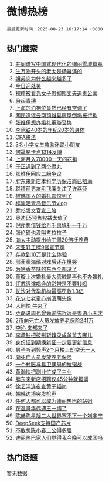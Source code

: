 # 微博热榜

`最后更新时间：2025-08-23 16:17:14 +0800`

## 热门搜索

1. [共同谱写中国式现代化的绚丽雪域篇章](https://m.weibo.cn/search?containerid=100103type%3D1%26t%3D10%26q%3D%23%E5%85%B1%E5%90%8C%E8%B0%B1%E5%86%99%E4%B8%AD%E5%9B%BD%E5%BC%8F%E7%8E%B0%E4%BB%A3%E5%8C%96%E7%9A%84%E7%BB%9A%E4%B8%BD%E9%9B%AA%E5%9F%9F%E7%AF%87%E7%AB%A0%23&stream_entry_id=51&isnewpage=1&extparam=seat%3D1%26cate%3D10103%26c_type%3D51%26filter_type%3Drealtimehot%26stream_entry_id%3D51%26q%3D%2523%25E5%2585%25B1%25E5%2590%258C%25E8%25B0%25B1%25E5%2586%2599%25E4%25B8%25AD%25E5%259B%25BD%25E5%25BC%258F%25E7%258E%25B0%25E4%25BB%25A3%25E5%258C%2596%25E7%259A%2584%25E7%25BB%259A%25E4%25B8%25BD%25E9%259B%25AA%25E5%259F%259F%25E7%25AF%2587%25E7%25AB%25A0%2523%26dgr%3D0%26pos%3D0%26display_time%3D1755937033%26pre_seqid%3D17559370334500569126102)
1. [生万物开头的老太是杨幂演的](https://m.weibo.cn/search?containerid=100103type%3D1%26t%3D10%26q%3D%E7%94%9F%E4%B8%87%E7%89%A9%E5%BC%80%E5%A4%B4%E7%9A%84%E8%80%81%E5%A4%AA%E6%98%AF%E6%9D%A8%E5%B9%82%E6%BC%94%E7%9A%84&stream_entry_id=31&isnewpage=1&extparam=seat%3D1%26cate%3D5001%26band_rank%3D1%26stream_entry_id%3D31%26realpos%3D1%26flag%3D1%26pos%3D0%26lcate%3D5001%26filter_type%3Drealtimehot%26q%3D%25E7%2594%259F%25E4%25B8%2587%25E7%2589%25A9%25E5%25BC%2580%25E5%25A4%25B4%25E7%259A%2584%25E8%2580%2581%25E5%25A4%25AA%25E6%2598%25AF%25E6%259D%25A8%25E5%25B9%2582%25E6%25BC%2594%25E7%259A%2584%26dgr%3D0%26c_type%3D31%26display_time%3D1755937033%26pre_seqid%3D17559370334500569126102)
1. [姐弟恋为什么越来越多了](https://m.weibo.cn/search?containerid=100103type%3D1%26t%3D10%26q%3D%23%E5%A7%90%E5%BC%9F%E6%81%8B%E4%B8%BA%E4%BB%80%E4%B9%88%E8%B6%8A%E6%9D%A5%E8%B6%8A%E5%A4%9A%E4%BA%86%23&stream_entry_id=31&isnewpage=1&extparam=seat%3D1%26cate%3D5001%26band_rank%3D2%26stream_entry_id%3D31%26realpos%3D2%26flag%3D0%26pos%3D1%26lcate%3D5001%26filter_type%3Drealtimehot%26q%3D%2523%25E5%25A7%2590%25E5%25BC%259F%25E6%2581%258B%25E4%25B8%25BA%25E4%25BB%2580%25E4%25B9%2588%25E8%25B6%258A%25E6%259D%25A5%25E8%25B6%258A%25E5%25A4%259A%25E4%25BA%2586%2523%26dgr%3D0%26c_type%3D31%26display_time%3D1755937033%26pre_seqid%3D17559370334500569126102)
1. [今日迎处暑](https://m.weibo.cn/search?containerid=100103type%3D1%26t%3D10%26q%3D%23%E4%BB%8A%E6%97%A5%E8%BF%8E%E5%A4%84%E6%9A%91%23&stream_entry_id=31&isnewpage=1&extparam=seat%3D1%26cate%3D5001%26band_rank%3D3%26stream_entry_id%3D31%26realpos%3D3%26flag%3D0%26pos%3D2%26lcate%3D5001%26filter_type%3Drealtimehot%26q%3D%2523%25E4%25BB%258A%25E6%2597%25A5%25E8%25BF%258E%25E5%25A4%2584%25E6%259A%2591%2523%26dgr%3D0%26c_type%3D31%26display_time%3D1755937033%26pre_seqid%3D17559370334500569126102)
1. [裸睡被看光女子患抑郁丈夫追责公寓](https://m.weibo.cn/search?containerid=100103type%3D1%26t%3D10%26q%3D%23%E8%A3%B8%E7%9D%A1%E8%A2%AB%E7%9C%8B%E5%85%89%E5%A5%B3%E5%AD%90%E6%82%A3%E6%8A%91%E9%83%81%E4%B8%88%E5%A4%AB%E8%BF%BD%E8%B4%A3%E5%85%AC%E5%AF%93%23&stream_entry_id=31&isnewpage=1&extparam=seat%3D1%26cate%3D5001%26band_rank%3D4%26stream_entry_id%3D31%26realpos%3D4%26flag%3D2%26pos%3D3%26lcate%3D5001%26filter_type%3Drealtimehot%26q%3D%2523%25E8%25A3%25B8%25E7%259D%25A1%25E8%25A2%25AB%25E7%259C%258B%25E5%2585%2589%25E5%25A5%25B3%25E5%25AD%2590%25E6%2582%25A3%25E6%258A%2591%25E9%2583%2581%25E4%25B8%2588%25E5%25A4%25AB%25E8%25BF%25BD%25E8%25B4%25A3%25E5%2585%25AC%25E5%25AF%2593%2523%26dgr%3D0%26c_type%3D31%26display_time%3D1755937033%26pre_seqid%3D17559370334500569126102)
1. [枭起青壤](https://m.weibo.cn/search?containerid=100103type%3D1%26t%3D10%26q%3D%E6%9E%AD%E8%B5%B7%E9%9D%92%E5%A3%A4&stream_entry_id=31&isnewpage=1&extparam=seat%3D1%26cate%3D5001%26band_rank%3D5%26stream_entry_id%3D31%26realpos%3D5%26flag%3D1%26pos%3D4%26lcate%3D5001%26filter_type%3Drealtimehot%26q%3D%25E6%259E%25AD%25E8%25B5%25B7%25E9%259D%2592%25E5%25A3%25A4%26dgr%3D0%26c_type%3D31%26display_time%3D1755937033%26pre_seqid%3D17559370334500569126102)
1. [上海的泊狗位竟然已经有空调了](https://m.weibo.cn/search?containerid=100103type%3D1%26t%3D10%26q%3D%E4%B8%8A%E6%B5%B7%E7%9A%84%E6%B3%8A%E7%8B%97%E4%BD%8D%E7%AB%9F%E7%84%B6%E5%B7%B2%E7%BB%8F%E6%9C%89%E7%A9%BA%E8%B0%83%E4%BA%86&stream_entry_id=31&isnewpage=1&extparam=seat%3D1%26cate%3D5001%26band_rank%3D6%26stream_entry_id%3D31%26realpos%3D6%26flag%3D0%26pos%3D5%26lcate%3D5001%26filter_type%3Drealtimehot%26q%3D%25E4%25B8%258A%25E6%25B5%25B7%25E7%259A%2584%25E6%25B3%258A%25E7%258B%2597%25E4%25BD%258D%25E7%25AB%259F%25E7%2584%25B6%25E5%25B7%25B2%25E7%25BB%258F%25E6%259C%2589%25E7%25A9%25BA%25E8%25B0%2583%25E4%25BA%2586%26dgr%3D0%26c_type%3D31%26display_time%3D1755937033%26pre_seqid%3D17559370334500569126102)
1. [网民造谣云南镇雄县房屋倒塌被行拘](https://m.weibo.cn/search?containerid=100103type%3D1%26t%3D10%26q%3D%23%E7%BD%91%E6%B0%91%E9%80%A0%E8%B0%A3%E4%BA%91%E5%8D%97%E9%95%87%E9%9B%84%E5%8E%BF%E6%88%BF%E5%B1%8B%E5%80%92%E5%A1%8C%E8%A2%AB%E8%A1%8C%E6%8B%98%23&stream_entry_id=31&isnewpage=1&extparam=seat%3D1%26adid%3D298373%26band_rank%3D7%26stream_entry_id%3D31%26pos%3D6%26lcate%3D5001%26is_ad_pos%3D1%26filter_type%3Drealtimehot%26cate%3D5001%26q%3D%2523%25E7%25BD%2591%25E6%25B0%2591%25E9%2580%25A0%25E8%25B0%25A3%25E4%25BA%2591%25E5%258D%2597%25E9%2595%2587%25E9%259B%2584%25E5%258E%25BF%25E6%2588%25BF%25E5%25B1%258B%25E5%2580%2592%25E5%25A1%258C%25E8%25A2%25AB%25E8%25A1%258C%25E6%258B%2598%2523%26dgr%3D0%26c_type%3D31%26display_time%3D1755937033%26pre_seqid%3D17559370334500569126102)
1. [张维伊想办婚礼董璇妥协](https://m.weibo.cn/search?containerid=100103type%3D1%26t%3D10%26q%3D%23%E5%BC%A0%E7%BB%B4%E4%BC%8A%E6%83%B3%E5%8A%9E%E5%A9%9A%E7%A4%BC%E8%91%A3%E7%92%87%E5%A6%A5%E5%8D%8F%23&stream_entry_id=31&isnewpage=1&extparam=seat%3D1%26cate%3D5001%26band_rank%3D7%26stream_entry_id%3D31%26realpos%3D7%26flag%3D1%26pos%3D7%26lcate%3D5001%26filter_type%3Drealtimehot%26q%3D%2523%25E5%25BC%25A0%25E7%25BB%25B4%25E4%25BC%258A%25E6%2583%25B3%25E5%258A%259E%25E5%25A9%259A%25E7%25A4%25BC%25E8%2591%25A3%25E7%2592%2587%25E5%25A6%25A5%25E5%258D%258F%2523%26dgr%3D0%26c_type%3D31%26display_time%3D1755937033%26pre_seqid%3D17559370334500569126102)
1. [李承铉40岁的年纪20岁的身体](https://m.weibo.cn/search?containerid=100103type%3D1%26t%3D10%26q%3D%E6%9D%8E%E6%89%BF%E9%93%8940%E5%B2%81%E7%9A%84%E5%B9%B4%E7%BA%AA20%E5%B2%81%E7%9A%84%E8%BA%AB%E4%BD%93&stream_entry_id=31&isnewpage=1&extparam=seat%3D1%26cate%3D5001%26band_rank%3D8%26stream_entry_id%3D31%26realpos%3D8%26flag%3D1%26pos%3D8%26lcate%3D5001%26filter_type%3Drealtimehot%26q%3D%25E6%259D%258E%25E6%2589%25BF%25E9%2593%258940%25E5%25B2%2581%25E7%259A%2584%25E5%25B9%25B4%25E7%25BA%25AA20%25E5%25B2%2581%25E7%259A%2584%25E8%25BA%25AB%25E4%25BD%2593%26dgr%3D0%26c_type%3D31%26display_time%3D1755937033%26pre_seqid%3D17559370334500569126102)
1. [CPA税法](https://m.weibo.cn/search?containerid=100103type%3D1%26t%3D10%26q%3DCPA%E7%A8%8E%E6%B3%95&stream_entry_id=31&isnewpage=1&extparam=seat%3D1%26cate%3D5001%26band_rank%3D9%26stream_entry_id%3D31%26realpos%3D9%26flag%3D1%26pos%3D9%26lcate%3D5001%26filter_type%3Drealtimehot%26q%3DCPA%25E7%25A8%258E%25E6%25B3%2595%26dgr%3D0%26c_type%3D31%26display_time%3D1755937033%26pre_seqid%3D17559370334500569126102)
1. [3名小学女生救助迷路小朋友](https://m.weibo.cn/search?containerid=100103type%3D1%26t%3D10%26q%3D%233%E5%90%8D%E5%B0%8F%E5%AD%A6%E5%A5%B3%E7%94%9F%E6%95%91%E5%8A%A9%E8%BF%B7%E8%B7%AF%E5%B0%8F%E6%9C%8B%E5%8F%8B%23&stream_entry_id=31&isnewpage=1&extparam=seat%3D1%26cate%3D5001%26band_rank%3D10%26stream_entry_id%3D31%26realpos%3D10%26flag%3D32768%26pos%3D10%26lcate%3D5001%26filter_type%3Drealtimehot%26q%3D%25233%25E5%2590%258D%25E5%25B0%258F%25E5%25AD%25A6%25E5%25A5%25B3%25E7%2594%259F%25E6%2595%2591%25E5%258A%25A9%25E8%25BF%25B7%25E8%25B7%25AF%25E5%25B0%258F%25E6%259C%258B%25E5%258F%258B%2523%26dgr%3D0%26c_type%3D31%26display_time%3D1755937033%26pre_seqid%3D17559370334500569126102)
1. [何晟铭卡点1314发博](https://m.weibo.cn/search?containerid=100103type%3D1%26t%3D10%26q%3D%23%E4%BD%95%E6%99%9F%E9%93%AD%E5%8D%A1%E7%82%B91314%E5%8F%91%E5%8D%9A%23&stream_entry_id=31&isnewpage=1&extparam=seat%3D1%26cate%3D5001%26band_rank%3D11%26stream_entry_id%3D31%26realpos%3D11%26flag%3D1%26pos%3D11%26lcate%3D5001%26filter_type%3Drealtimehot%26q%3D%2523%25E4%25BD%2595%25E6%2599%259F%25E9%2593%25AD%25E5%258D%25A1%25E7%2582%25B91314%25E5%258F%2591%25E5%258D%259A%2523%26dgr%3D0%26c_type%3D31%26display_time%3D1755937033%26pre_seqid%3D17559370334500569126102)
1. [上海月入70000一天的花销](https://m.weibo.cn/search?containerid=100103type%3D1%26t%3D10%26q%3D%E4%B8%8A%E6%B5%B7%E6%9C%88%E5%85%A570000%E4%B8%80%E5%A4%A9%E7%9A%84%E8%8A%B1%E9%94%80&stream_entry_id=31&isnewpage=1&extparam=seat%3D1%26cate%3D5001%26band_rank%3D12%26stream_entry_id%3D31%26realpos%3D12%26flag%3D2%26pos%3D12%26lcate%3D5001%26filter_type%3Drealtimehot%26q%3D%25E4%25B8%258A%25E6%25B5%25B7%25E6%259C%2588%25E5%2585%25A570000%25E4%25B8%2580%25E5%25A4%25A9%25E7%259A%2584%25E8%258A%25B1%25E9%2594%2580%26dgr%3D0%26c_type%3D31%26display_time%3D1755937033%26pre_seqid%3D17559370334500569126102)
1. [于正遇到了两个魔丸](https://m.weibo.cn/search?containerid=100103type%3D1%26t%3D10%26q%3D%23%E4%BA%8E%E6%AD%A3%E9%81%87%E5%88%B0%E4%BA%86%E4%B8%A4%E4%B8%AA%E9%AD%94%E4%B8%B8%23&stream_entry_id=31&isnewpage=1&extparam=seat%3D1%26cate%3D5001%26band_rank%3D13%26stream_entry_id%3D31%26realpos%3D13%26flag%3D2%26pos%3D13%26lcate%3D5001%26filter_type%3Drealtimehot%26q%3D%2523%25E4%25BA%258E%25E6%25AD%25A3%25E9%2581%2587%25E5%2588%25B0%25E4%25BA%2586%25E4%25B8%25A4%25E4%25B8%25AA%25E9%25AD%2594%25E4%25B8%25B8%2523%26dgr%3D0%26c_type%3D31%26display_time%3D1755937033%26pre_seqid%3D17559370334500569126102)
1. [张维伊回应二胎争议](https://m.weibo.cn/search?containerid=100103type%3D1%26t%3D10%26q%3D%23%E5%BC%A0%E7%BB%B4%E4%BC%8A%E5%9B%9E%E5%BA%94%E4%BA%8C%E8%83%8E%E4%BA%89%E8%AE%AE%23&stream_entry_id=31&isnewpage=1&extparam=seat%3D1%26cate%3D5001%26band_rank%3D14%26stream_entry_id%3D31%26realpos%3D14%26flag%3D2%26pos%3D14%26lcate%3D5001%26filter_type%3Drealtimehot%26q%3D%2523%25E5%25BC%25A0%25E7%25BB%25B4%25E4%25BC%258A%25E5%259B%259E%25E5%25BA%2594%25E4%25BA%258C%25E8%2583%258E%25E4%25BA%2589%25E8%25AE%25AE%2523%26dgr%3D0%26c_type%3D31%26display_time%3D1755937033%26pre_seqid%3D17559370334500569126102)
1. [胖东来新店本科学历保洁岗已招满](https://m.weibo.cn/search?containerid=100103type%3D1%26t%3D10%26q%3D%23%E8%83%96%E4%B8%9C%E6%9D%A5%E6%96%B0%E5%BA%97%E6%9C%AC%E7%A7%91%E5%AD%A6%E5%8E%86%E4%BF%9D%E6%B4%81%E5%B2%97%E5%B7%B2%E6%8B%9B%E6%BB%A1%23&stream_entry_id=31&isnewpage=1&extparam=seat%3D1%26cate%3D5001%26band_rank%3D15%26stream_entry_id%3D31%26realpos%3D15%26flag%3D0%26pos%3D15%26lcate%3D5001%26filter_type%3Drealtimehot%26q%3D%2523%25E8%2583%2596%25E4%25B8%259C%25E6%259D%25A5%25E6%2596%25B0%25E5%25BA%2597%25E6%259C%25AC%25E7%25A7%2591%25E5%25AD%25A6%25E5%258E%2586%25E4%25BF%259D%25E6%25B4%2581%25E5%25B2%2597%25E5%25B7%25B2%25E6%258B%259B%25E6%25BB%25A1%2523%26dgr%3D0%26c_type%3D31%26display_time%3D1755937033%26pre_seqid%3D17559370334500569126102)
1. [赵晴前男友毛飞廉关注了许荔莎](https://m.weibo.cn/search?containerid=100103type%3D1%26t%3D10%26q%3D%23%E8%B5%B5%E6%99%B4%E5%89%8D%E7%94%B7%E5%8F%8B%E6%AF%9B%E9%A3%9E%E5%BB%89%E5%85%B3%E6%B3%A8%E4%BA%86%E8%AE%B8%E8%8D%94%E8%8E%8E%23&stream_entry_id=31&isnewpage=1&extparam=seat%3D1%26cate%3D5001%26band_rank%3D16%26stream_entry_id%3D31%26realpos%3D16%26flag%3D1%26pos%3D16%26lcate%3D5001%26filter_type%3Drealtimehot%26q%3D%2523%25E8%25B5%25B5%25E6%2599%25B4%25E5%2589%258D%25E7%2594%25B7%25E5%258F%258B%25E6%25AF%259B%25E9%25A3%259E%25E5%25BB%2589%25E5%2585%25B3%25E6%25B3%25A8%25E4%25BA%2586%25E8%25AE%25B8%25E8%258D%2594%25E8%258E%258E%2523%26dgr%3D0%26c_type%3D31%26display_time%3D1755937033%26pre_seqid%3D17559370334500569126102)
1. [被韩国人的婚礼震惊到了](https://m.weibo.cn/search?containerid=100103type%3D1%26t%3D10%26q%3D%E8%A2%AB%E9%9F%A9%E5%9B%BD%E4%BA%BA%E7%9A%84%E5%A9%9A%E7%A4%BC%E9%9C%87%E6%83%8A%E5%88%B0%E4%BA%86&stream_entry_id=31&isnewpage=1&extparam=seat%3D1%26cate%3D5001%26band_rank%3D17%26stream_entry_id%3D31%26realpos%3D17%26flag%3D0%26pos%3D17%26lcate%3D5001%26filter_type%3Drealtimehot%26q%3D%25E8%25A2%25AB%25E9%259F%25A9%25E5%259B%25BD%25E4%25BA%25BA%25E7%259A%2584%25E5%25A9%259A%25E7%25A4%25BC%25E9%259C%2587%25E6%2583%258A%25E5%2588%25B0%25E4%25BA%2586%26dgr%3D0%26c_type%3D31%26display_time%3D1755937033%26pre_seqid%3D17559370334500569126102)
1. [梓渝晒青岛音乐节vlog](https://m.weibo.cn/search?containerid=100103type%3D1%26t%3D10%26q%3D%23%E6%A2%93%E6%B8%9D%E6%99%92%E9%9D%92%E5%B2%9B%E9%9F%B3%E4%B9%90%E8%8A%82vlog%23&stream_entry_id=31&isnewpage=1&extparam=seat%3D1%26cate%3D5001%26band_rank%3D18%26stream_entry_id%3D31%26realpos%3D18%26flag%3D0%26pos%3D18%26lcate%3D5001%26filter_type%3Drealtimehot%26q%3D%2523%25E6%25A2%2593%25E6%25B8%259D%25E6%2599%2592%25E9%259D%2592%25E5%25B2%259B%25E9%259F%25B3%25E4%25B9%2590%25E8%258A%2582vlog%2523%26dgr%3D0%26c_type%3D31%26display_time%3D1755937033%26pre_seqid%3D17559370334500569126102)
1. [乔杉发文官宣三胎](https://m.weibo.cn/search?containerid=100103type%3D1%26t%3D10%26q%3D%23%E4%B9%94%E6%9D%89%E5%8F%91%E6%96%87%E5%AE%98%E5%AE%A3%E4%B8%89%E8%83%8E%23&stream_entry_id=31&isnewpage=1&extparam=seat%3D1%26cate%3D5001%26band_rank%3D19%26stream_entry_id%3D31%26realpos%3D19%26flag%3D1%26pos%3D19%26lcate%3D5001%26filter_type%3Drealtimehot%26q%3D%2523%25E4%25B9%2594%25E6%259D%2589%25E5%258F%2591%25E6%2596%2587%25E5%25AE%2598%25E5%25AE%25A3%25E4%25B8%2589%25E8%2583%258E%2523%26dgr%3D0%26c_type%3D31%26display_time%3D1755937033%26pre_seqid%3D17559370334500569126102)
1. [奥迪E5预售权益太值了](https://m.weibo.cn/search?containerid=100103type%3D1%26t%3D10%26q%3D%23%E5%A5%A5%E8%BF%AAE5%E9%A2%84%E5%94%AE%E6%9D%83%E7%9B%8A%E5%A4%AA%E5%80%BC%E4%BA%86%23&stream_entry_id=31&isnewpage=1&extparam=seat%3D1%26cate%3D5001%26band_rank%3D20%26stream_entry_id%3D31%26realpos%3D20%26flag%3D1%26pos%3D20%26lcate%3D5001%26filter_type%3Drealtimehot%26q%3D%2523%25E5%25A5%25A5%25E8%25BF%25AAE5%25E9%25A2%2584%25E5%2594%25AE%25E6%259D%2583%25E7%259B%258A%25E5%25A4%25AA%25E5%2580%25BC%25E4%25BA%2586%2523%26dgr%3D0%26c_type%3D31%26display_time%3D1755937033%26pre_seqid%3D17559370334500569126102)
1. [倪萍想借钱给万千惠填补一千万](https://m.weibo.cn/search?containerid=100103type%3D1%26t%3D10%26q%3D%E5%80%AA%E8%90%8D%E6%83%B3%E5%80%9F%E9%92%B1%E7%BB%99%E4%B8%87%E5%8D%83%E6%83%A0%E5%A1%AB%E8%A1%A5%E4%B8%80%E5%8D%83%E4%B8%87&stream_entry_id=31&isnewpage=1&extparam=seat%3D1%26cate%3D5001%26band_rank%3D21%26stream_entry_id%3D31%26realpos%3D21%26flag%3D2%26pos%3D21%26lcate%3D5001%26filter_type%3Drealtimehot%26q%3D%25E5%2580%25AA%25E8%2590%258D%25E6%2583%25B3%25E5%2580%259F%25E9%2592%25B1%25E7%25BB%2599%25E4%25B8%2587%25E5%258D%2583%25E6%2583%25A0%25E5%25A1%25AB%25E8%25A1%25A5%25E4%25B8%2580%25E5%258D%2583%25E4%25B8%2587%26dgr%3D0%26c_type%3D31%26display_time%3D1755937033%26pre_seqid%3D17559370334500569126102)
1. [张伦硕也没叫考拉拉子](https://m.weibo.cn/search?containerid=100103type%3D1%26t%3D10%26q%3D%23%E5%BC%A0%E4%BC%A6%E7%A1%95%E4%B9%9F%E6%B2%A1%E5%8F%AB%E8%80%83%E6%8B%89%E6%8B%89%E5%AD%90%23&stream_entry_id=31&isnewpage=1&extparam=seat%3D1%26cate%3D5001%26band_rank%3D22%26stream_entry_id%3D31%26realpos%3D22%26flag%3D0%26pos%3D22%26lcate%3D5001%26filter_type%3Drealtimehot%26q%3D%2523%25E5%25BC%25A0%25E4%25BC%25A6%25E7%25A1%2595%25E4%25B9%259F%25E6%25B2%25A1%25E5%258F%25AB%25E8%2580%2583%25E6%258B%2589%25E6%258B%2589%25E5%25AD%2590%2523%26dgr%3D0%26c_type%3D31%26display_time%3D1755937033%26pre_seqid%3D17559370334500569126102)
1. [向太主动提出给丁佩20倍抚养费](https://m.weibo.cn/search?containerid=100103type%3D1%26t%3D10%26q%3D%23%E5%90%91%E5%A4%AA%E4%B8%BB%E5%8A%A8%E6%8F%90%E5%87%BA%E7%BB%99%E4%B8%81%E4%BD%A920%E5%80%8D%E6%8A%9A%E5%85%BB%E8%B4%B9%23&stream_entry_id=31&isnewpage=1&extparam=seat%3D1%26cate%3D5001%26band_rank%3D23%26stream_entry_id%3D31%26realpos%3D23%26flag%3D2%26pos%3D23%26lcate%3D5001%26filter_type%3Drealtimehot%26q%3D%2523%25E5%2590%2591%25E5%25A4%25AA%25E4%25B8%25BB%25E5%258A%25A8%25E6%258F%2590%25E5%2587%25BA%25E7%25BB%2599%25E4%25B8%2581%25E4%25BD%25A920%25E5%2580%258D%25E6%258A%259A%25E5%2585%25BB%25E8%25B4%25B9%2523%26dgr%3D0%26c_type%3D31%26display_time%3D1755937033%26pre_seqid%3D17559370334500569126102)
1. [宋亚轩王牌9官宣节奏](https://m.weibo.cn/search?containerid=100103type%3D1%26t%3D10%26q%3D%23%E5%AE%8B%E4%BA%9A%E8%BD%A9%E7%8E%8B%E7%89%8C9%E5%AE%98%E5%AE%A3%E8%8A%82%E5%A5%8F%23&stream_entry_id=31&isnewpage=1&extparam=seat%3D1%26cate%3D5001%26band_rank%3D24%26stream_entry_id%3D31%26realpos%3D24%26flag%3D1%26pos%3D24%26lcate%3D5001%26filter_type%3Drealtimehot%26q%3D%2523%25E5%25AE%258B%25E4%25BA%259A%25E8%25BD%25A9%25E7%258E%258B%25E7%2589%258C9%25E5%25AE%2598%25E5%25AE%25A3%25E8%258A%2582%25E5%25A5%258F%2523%26dgr%3D0%26c_type%3D31%26display_time%3D1755937033%26pre_seqid%3D17559370334500569126102)
1. [存款到10万是什么体验](https://m.weibo.cn/search?containerid=100103type%3D1%26t%3D10%26q%3D%E5%AD%98%E6%AC%BE%E5%88%B010%E4%B8%87%E6%98%AF%E4%BB%80%E4%B9%88%E4%BD%93%E9%AA%8C&stream_entry_id=31&isnewpage=1&extparam=seat%3D1%26cate%3D5001%26band_rank%3D25%26stream_entry_id%3D31%26realpos%3D25%26flag%3D0%26pos%3D25%26lcate%3D5001%26filter_type%3Drealtimehot%26q%3D%25E5%25AD%2598%25E6%25AC%25BE%25E5%2588%25B010%25E4%25B8%2587%25E6%2598%25AF%25E4%25BB%2580%25E4%25B9%2588%25E4%25BD%2593%25E9%25AA%258C%26dgr%3D0%26c_type%3D31%26display_time%3D1755937033%26pre_seqid%3D17559370334500569126102)
1. [邢菲秦海璐对戏后还在爆哭](https://m.weibo.cn/search?containerid=100103type%3D1%26t%3D10%26q%3D%E9%82%A2%E8%8F%B2%E7%A7%A6%E6%B5%B7%E7%92%90%E5%AF%B9%E6%88%8F%E5%90%8E%E8%BF%98%E5%9C%A8%E7%88%86%E5%93%AD&stream_entry_id=31&isnewpage=1&extparam=seat%3D1%26cate%3D5001%26band_rank%3D26%26stream_entry_id%3D31%26realpos%3D26%26flag%3D1%26pos%3D26%26lcate%3D5001%26filter_type%3Drealtimehot%26q%3D%25E9%2582%25A2%25E8%258F%25B2%25E7%25A7%25A6%25E6%25B5%25B7%25E7%2592%2590%25E5%25AF%25B9%25E6%2588%258F%25E5%2590%258E%25E8%25BF%2598%25E5%259C%25A8%25E7%2588%2586%25E5%2593%25AD%26dgr%3D0%26c_type%3D31%26display_time%3D1755937033%26pre_seqid%3D17559370334500569126102)
1. [为啥香芋味的东西全都没了](https://m.weibo.cn/search?containerid=100103type%3D1%26t%3D10%26q%3D%E4%B8%BA%E5%95%A5%E9%A6%99%E8%8A%8B%E5%91%B3%E7%9A%84%E4%B8%9C%E8%A5%BF%E5%85%A8%E9%83%BD%E6%B2%A1%E4%BA%86&stream_entry_id=31&isnewpage=1&extparam=seat%3D1%26cate%3D5001%26band_rank%3D27%26stream_entry_id%3D31%26realpos%3D27%26flag%3D0%26pos%3D27%26lcate%3D5001%26filter_type%3Drealtimehot%26q%3D%25E4%25B8%25BA%25E5%2595%25A5%25E9%25A6%2599%25E8%258A%258B%25E5%2591%25B3%25E7%259A%2584%25E4%25B8%259C%25E8%25A5%25BF%25E5%2585%25A8%25E9%2583%25BD%25E6%25B2%25A1%25E4%25BA%2586%26dgr%3D0%26c_type%3D31%26display_time%3D1755937033%26pre_seqid%3D17559370334500569126102)
1. [董璇上次婚礼最大感触是再也不办婚礼](https://m.weibo.cn/search?containerid=100103type%3D1%26t%3D10%26q%3D%23%E8%91%A3%E7%92%87%E4%B8%8A%E6%AC%A1%E5%A9%9A%E7%A4%BC%E6%9C%80%E5%A4%A7%E6%84%9F%E8%A7%A6%E6%98%AF%E5%86%8D%E4%B9%9F%E4%B8%8D%E5%8A%9E%E5%A9%9A%E7%A4%BC%23&stream_entry_id=31&isnewpage=1&extparam=seat%3D1%26cate%3D5001%26band_rank%3D28%26stream_entry_id%3D31%26realpos%3D28%26flag%3D1%26pos%3D28%26lcate%3D5001%26filter_type%3Drealtimehot%26q%3D%2523%25E8%2591%25A3%25E7%2592%2587%25E4%25B8%258A%25E6%25AC%25A1%25E5%25A9%259A%25E7%25A4%25BC%25E6%259C%2580%25E5%25A4%25A7%25E6%2584%259F%25E8%25A7%25A6%25E6%2598%25AF%25E5%2586%258D%25E4%25B9%259F%25E4%25B8%258D%25E5%258A%259E%25E5%25A9%259A%25E7%25A4%25BC%2523%26dgr%3D0%26c_type%3D31%26display_time%3D1755937033%26pre_seqid%3D17559370334500569126102)
1. [汪苏泷演唱会的彩带是不要钱吗](https://m.weibo.cn/search?containerid=100103type%3D1%26t%3D10%26q%3D%E6%B1%AA%E8%8B%8F%E6%B3%B7%E6%BC%94%E5%94%B1%E4%BC%9A%E7%9A%84%E5%BD%A9%E5%B8%A6%E6%98%AF%E4%B8%8D%E8%A6%81%E9%92%B1%E5%90%97&stream_entry_id=31&isnewpage=1&extparam=seat%3D1%26cate%3D5001%26band_rank%3D29%26stream_entry_id%3D31%26realpos%3D29%26flag%3D1%26pos%3D29%26lcate%3D5001%26filter_type%3Drealtimehot%26q%3D%25E6%25B1%25AA%25E8%258B%258F%25E6%25B3%25B7%25E6%25BC%2594%25E5%2594%25B1%25E4%25BC%259A%25E7%259A%2584%25E5%25BD%25A9%25E5%25B8%25A6%25E6%2598%25AF%25E4%25B8%258D%25E8%25A6%2581%25E9%2592%25B1%25E5%2590%2597%26dgr%3D0%26c_type%3D31%26display_time%3D1755937033%26pre_seqid%3D17559370334500569126102)
1. [长沙对代孕机构最高罚款1.3亿](https://m.weibo.cn/search?containerid=100103type%3D1%26t%3D10%26q%3D%23%E9%95%BF%E6%B2%99%E5%AF%B9%E4%BB%A3%E5%AD%95%E6%9C%BA%E6%9E%84%E6%9C%80%E9%AB%98%E7%BD%9A%E6%AC%BE1.3%E4%BA%BF%23&stream_entry_id=31&isnewpage=1&extparam=seat%3D1%26cate%3D5001%26band_rank%3D30%26stream_entry_id%3D31%26realpos%3D30%26flag%3D1%26pos%3D30%26lcate%3D5001%26filter_type%3Drealtimehot%26q%3D%2523%25E9%2595%25BF%25E6%25B2%2599%25E5%25AF%25B9%25E4%25BB%25A3%25E5%25AD%2595%25E6%259C%25BA%25E6%259E%2584%25E6%259C%2580%25E9%25AB%2598%25E7%25BD%259A%25E6%25AC%25BE1.3%25E4%25BA%25BF%2523%26dgr%3D0%26c_type%3D31%26display_time%3D1755937033%26pre_seqid%3D17559370334500569126102)
1. [花少七老童心崩溃萌头像](https://m.weibo.cn/search?containerid=100103type%3D1%26t%3D10%26q%3D%E8%8A%B1%E5%B0%91%E4%B8%83%E8%80%81%E7%AB%A5%E5%BF%83%E5%B4%A9%E6%BA%83%E8%90%8C%E5%A4%B4%E5%83%8F&stream_entry_id=31&isnewpage=1&extparam=seat%3D1%26cate%3D5001%26band_rank%3D31%26stream_entry_id%3D31%26realpos%3D31%26flag%3D1%26pos%3D31%26lcate%3D5001%26filter_type%3Drealtimehot%26q%3D%25E8%258A%25B1%25E5%25B0%2591%25E4%25B8%2583%25E8%2580%2581%25E7%25AB%25A5%25E5%25BF%2583%25E5%25B4%25A9%25E6%25BA%2583%25E8%2590%258C%25E5%25A4%25B4%25E5%2583%258F%26dgr%3D0%26c_type%3D31%26display_time%3D1755937033%26pre_seqid%3D17559370334500569126102)
1. [人别怕 牛来了](https://m.weibo.cn/search?containerid=100103type%3D1%26t%3D10%26q%3D%E4%BA%BA%E5%88%AB%E6%80%95+%E7%89%9B%E6%9D%A5%E4%BA%86&stream_entry_id=31&isnewpage=1&extparam=seat%3D1%26cate%3D5001%26band_rank%3D32%26stream_entry_id%3D31%26realpos%3D32%26flag%3D1%26pos%3D32%26lcate%3D5001%26filter_type%3Drealtimehot%26q%3D%25E4%25BA%25BA%25E5%2588%25AB%25E6%2580%2595%2520%25E7%2589%259B%25E6%259D%25A5%25E4%25BA%2586%26dgr%3D0%26c_type%3D31%26display_time%3D1755937033%26pre_seqid%3D17559370334500569126102)
1. [丞磊说周也曾舜晞陈哲远是粤语小天才](https://m.weibo.cn/search?containerid=100103type%3D1%26t%3D10%26q%3D%23%E4%B8%9E%E7%A3%8A%E8%AF%B4%E5%91%A8%E4%B9%9F%E6%9B%BE%E8%88%9C%E6%99%9E%E9%99%88%E5%93%B2%E8%BF%9C%E6%98%AF%E7%B2%A4%E8%AF%AD%E5%B0%8F%E5%A4%A9%E6%89%8D%23&stream_entry_id=31&isnewpage=1&extparam=seat%3D1%26cate%3D5001%26band_rank%3D33%26stream_entry_id%3D31%26realpos%3D33%26flag%3D1%26pos%3D33%26lcate%3D5001%26filter_type%3Drealtimehot%26q%3D%2523%25E4%25B8%259E%25E7%25A3%258A%25E8%25AF%25B4%25E5%2591%25A8%25E4%25B9%259F%25E6%259B%25BE%25E8%2588%259C%25E6%2599%259E%25E9%2599%2588%25E5%2593%25B2%25E8%25BF%259C%25E6%2598%25AF%25E7%25B2%25A4%25E8%25AF%25AD%25E5%25B0%258F%25E5%25A4%25A9%25E6%2589%258D%2523%26dgr%3D0%26c_type%3D31%26display_time%3D1755937033%26pre_seqid%3D17559370334500569126102)
1. [2市向死亡人员发放养老保险241万](https://m.weibo.cn/search?containerid=100103type%3D1%26t%3D10%26q%3D%232%E5%B8%82%E5%90%91%E6%AD%BB%E4%BA%A1%E4%BA%BA%E5%91%98%E5%8F%91%E6%94%BE%E5%85%BB%E8%80%81%E4%BF%9D%E9%99%A9241%E4%B8%87%23&stream_entry_id=31&isnewpage=1&extparam=seat%3D1%26cate%3D5001%26band_rank%3D34%26stream_entry_id%3D31%26realpos%3D34%26flag%3D0%26pos%3D34%26lcate%3D5001%26filter_type%3Drealtimehot%26q%3D%25232%25E5%25B8%2582%25E5%2590%2591%25E6%25AD%25BB%25E4%25BA%25A1%25E4%25BA%25BA%25E5%2591%2598%25E5%258F%2591%25E6%2594%25BE%25E5%2585%25BB%25E8%2580%2581%25E4%25BF%259D%25E9%2599%25A9241%25E4%25B8%2587%2523%26dgr%3D0%26c_type%3D31%26display_time%3D1755937033%26pre_seqid%3D17559370334500569126102)
1. [李沁 来都来了](https://m.weibo.cn/search?containerid=100103type%3D1%26t%3D10%26q%3D%E6%9D%8E%E6%B2%81+%E6%9D%A5%E9%83%BD%E6%9D%A5%E4%BA%86&stream_entry_id=31&isnewpage=1&extparam=seat%3D1%26cate%3D5001%26band_rank%3D35%26stream_entry_id%3D31%26realpos%3D35%26flag%3D1%26pos%3D35%26lcate%3D5001%26filter_type%3Drealtimehot%26q%3D%25E6%259D%258E%25E6%25B2%2581%2520%25E6%259D%25A5%25E9%2583%25BD%25E6%259D%25A5%25E4%25BA%2586%26dgr%3D0%26c_type%3D31%26display_time%3D1755937033%26pre_seqid%3D17559370334500569126102)
1. [李承铉把披荆斩棘录成爸爸去哪儿](https://m.weibo.cn/search?containerid=100103type%3D1%26t%3D10%26q%3D%E6%9D%8E%E6%89%BF%E9%93%89%E6%8A%8A%E6%8A%AB%E8%8D%86%E6%96%A9%E6%A3%98%E5%BD%95%E6%88%90%E7%88%B8%E7%88%B8%E5%8E%BB%E5%93%AA%E5%84%BF&stream_entry_id=31&isnewpage=1&extparam=seat%3D1%26cate%3D5001%26band_rank%3D36%26stream_entry_id%3D31%26realpos%3D36%26flag%3D1%26pos%3D36%26lcate%3D5001%26filter_type%3Drealtimehot%26q%3D%25E6%259D%258E%25E6%2589%25BF%25E9%2593%2589%25E6%258A%258A%25E6%258A%25AB%25E8%258D%2586%25E6%2596%25A9%25E6%25A3%2598%25E5%25BD%2595%25E6%2588%2590%25E7%2588%25B8%25E7%2588%25B8%25E5%258E%25BB%25E5%2593%25AA%25E5%2584%25BF%26dgr%3D0%26c_type%3D31%26display_time%3D1755937033%26pre_seqid%3D17559370334500569126102)
1. [身份证到期换新证一定要更新信息](https://m.weibo.cn/search?containerid=100103type%3D1%26t%3D10%26q%3D%E8%BA%AB%E4%BB%BD%E8%AF%81%E5%88%B0%E6%9C%9F%E6%8D%A2%E6%96%B0%E8%AF%81%E4%B8%80%E5%AE%9A%E8%A6%81%E6%9B%B4%E6%96%B0%E4%BF%A1%E6%81%AF&stream_entry_id=31&isnewpage=1&extparam=seat%3D1%26cate%3D5001%26band_rank%3D37%26stream_entry_id%3D31%26realpos%3D37%26flag%3D1%26pos%3D37%26lcate%3D5001%26filter_type%3Drealtimehot%26q%3D%25E8%25BA%25AB%25E4%25BB%25BD%25E8%25AF%2581%25E5%2588%25B0%25E6%259C%259F%25E6%258D%25A2%25E6%2596%25B0%25E8%25AF%2581%25E4%25B8%2580%25E5%25AE%259A%25E8%25A6%2581%25E6%259B%25B4%25E6%2596%25B0%25E4%25BF%25A1%25E6%2581%25AF%26dgr%3D0%26c_type%3D31%26display_time%3D1755937033%26pre_seqid%3D17559370334500569126102)
1. [男子听到怪声2个月楼上却空无一人](https://m.weibo.cn/search?containerid=100103type%3D1%26t%3D10%26q%3D%23%E7%94%B7%E5%AD%90%E5%90%AC%E5%88%B0%E6%80%AA%E5%A3%B02%E4%B8%AA%E6%9C%88%E6%A5%BC%E4%B8%8A%E5%8D%B4%E7%A9%BA%E6%97%A0%E4%B8%80%E4%BA%BA%23&stream_entry_id=31&isnewpage=1&extparam=seat%3D1%26cate%3D5001%26band_rank%3D38%26stream_entry_id%3D31%26realpos%3D38%26flag%3D1%26pos%3D38%26lcate%3D5001%26filter_type%3Drealtimehot%26q%3D%2523%25E7%2594%25B7%25E5%25AD%2590%25E5%2590%25AC%25E5%2588%25B0%25E6%2580%25AA%25E5%25A3%25B02%25E4%25B8%25AA%25E6%259C%2588%25E6%25A5%25BC%25E4%25B8%258A%25E5%258D%25B4%25E7%25A9%25BA%25E6%2597%25A0%25E4%25B8%2580%25E4%25BA%25BA%2523%26dgr%3D0%26c_type%3D31%26display_time%3D1755937033%26pre_seqid%3D17559370334500569126102)
1. [向死亡人员发放养老保险](https://m.weibo.cn/search?containerid=100103type%3D1%26t%3D10%26q%3D%23%E5%90%91%E6%AD%BB%E4%BA%A1%E4%BA%BA%E5%91%98%E5%8F%91%E6%94%BE%E5%85%BB%E8%80%81%E4%BF%9D%E9%99%A9%23&stream_entry_id=31&isnewpage=1&extparam=seat%3D1%26cate%3D5001%26band_rank%3D39%26stream_entry_id%3D31%26realpos%3D39%26flag%3D1%26pos%3D39%26lcate%3D5001%26filter_type%3Drealtimehot%26q%3D%2523%25E5%2590%2591%25E6%25AD%25BB%25E4%25BA%25A1%25E4%25BA%25BA%25E5%2591%2598%25E5%258F%2591%25E6%2594%25BE%25E5%2585%25BB%25E8%2580%2581%25E4%25BF%259D%25E9%2599%25A9%2523%26dgr%3D0%26c_type%3D31%26display_time%3D1755937033%26pre_seqid%3D17559370334500569126102)
1. [一个村医与县卫健局的拉锯战](https://m.weibo.cn/search?containerid=100103type%3D1%26t%3D10%26q%3D%23%E4%B8%80%E4%B8%AA%E6%9D%91%E5%8C%BB%E4%B8%8E%E5%8E%BF%E5%8D%AB%E5%81%A5%E5%B1%80%E7%9A%84%E6%8B%89%E9%94%AF%E6%88%98%23&stream_entry_id=31&isnewpage=1&extparam=seat%3D1%26cate%3D5001%26band_rank%3D40%26stream_entry_id%3D31%26realpos%3D40%26flag%3D1%26pos%3D40%26lcate%3D5001%26filter_type%3Drealtimehot%26q%3D%2523%25E4%25B8%2580%25E4%25B8%25AA%25E6%259D%2591%25E5%258C%25BB%25E4%25B8%258E%25E5%258E%25BF%25E5%258D%25AB%25E5%2581%25A5%25E5%25B1%2580%25E7%259A%2584%25E6%258B%2589%25E9%2594%25AF%25E6%2588%2598%2523%26dgr%3D0%26c_type%3D31%26display_time%3D1755937033%26pre_seqid%3D17559370334500569126102)
1. [黄渤快把副业忙成了主业](https://m.weibo.cn/search?containerid=100103type%3D1%26t%3D10%26q%3D%23%E9%BB%84%E6%B8%A4%E5%BF%AB%E6%8A%8A%E5%89%AF%E4%B8%9A%E5%BF%99%E6%88%90%E4%BA%86%E4%B8%BB%E4%B8%9A%23&stream_entry_id=31&isnewpage=1&extparam=seat%3D1%26cate%3D5001%26band_rank%3D41%26stream_entry_id%3D31%26realpos%3D41%26flag%3D1%26pos%3D41%26lcate%3D5001%26filter_type%3Drealtimehot%26q%3D%2523%25E9%25BB%2584%25E6%25B8%25A4%25E5%25BF%25AB%25E6%258A%258A%25E5%2589%25AF%25E4%25B8%259A%25E5%25BF%2599%25E6%2588%2590%25E4%25BA%2586%25E4%25B8%25BB%25E4%25B8%259A%2523%26dgr%3D0%26c_type%3D31%26display_time%3D1755937033%26pre_seqid%3D17559370334500569126102)
1. [胖东来新店招聘仅45分钟就报满](https://m.weibo.cn/search?containerid=100103type%3D1%26t%3D10%26q%3D%23%E8%83%96%E4%B8%9C%E6%9D%A5%E6%96%B0%E5%BA%97%E6%8B%9B%E8%81%98%E4%BB%8545%E5%88%86%E9%92%9F%E5%B0%B1%E6%8A%A5%E6%BB%A1%23&stream_entry_id=31&isnewpage=1&extparam=seat%3D1%26cate%3D5001%26band_rank%3D42%26stream_entry_id%3D31%26realpos%3D42%26flag%3D0%26pos%3D42%26lcate%3D5001%26filter_type%3Drealtimehot%26q%3D%2523%25E8%2583%2596%25E4%25B8%259C%25E6%259D%25A5%25E6%2596%25B0%25E5%25BA%2597%25E6%258B%259B%25E8%2581%2598%25E4%25BB%258545%25E5%2588%2586%25E9%2592%259F%25E5%25B0%25B1%25E6%258A%25A5%25E6%25BB%25A1%2523%26dgr%3D0%26c_type%3D31%26display_time%3D1755937033%26pre_seqid%3D17559370334500569126102)
1. [徐艺洋连夜查黄子韬岗](https://m.weibo.cn/search?containerid=100103type%3D1%26t%3D10%26q%3D%E5%BE%90%E8%89%BA%E6%B4%8B%E8%BF%9E%E5%A4%9C%E6%9F%A5%E9%BB%84%E5%AD%90%E9%9F%AC%E5%B2%97&stream_entry_id=31&isnewpage=1&extparam=seat%3D1%26cate%3D5001%26band_rank%3D43%26stream_entry_id%3D31%26realpos%3D43%26flag%3D0%26pos%3D43%26lcate%3D5001%26filter_type%3Drealtimehot%26q%3D%25E5%25BE%2590%25E8%2589%25BA%25E6%25B4%258B%25E8%25BF%259E%25E5%25A4%259C%25E6%259F%25A5%25E9%25BB%2584%25E5%25AD%2590%25E9%259F%25AC%25E5%25B2%2597%26dgr%3D0%26c_type%3D31%26display_time%3D1755937033%26pre_seqid%3D17559370334500569126102)
1. [朝韩边境突发枪声](https://m.weibo.cn/search?containerid=100103type%3D1%26t%3D10%26q%3D%23%E6%9C%9D%E9%9F%A9%E8%BE%B9%E5%A2%83%E7%AA%81%E5%8F%91%E6%9E%AA%E5%A3%B0%23&stream_entry_id=31&isnewpage=1&extparam=seat%3D1%26cate%3D5001%26band_rank%3D44%26stream_entry_id%3D31%26realpos%3D44%26flag%3D1%26pos%3D44%26lcate%3D5001%26filter_type%3Drealtimehot%26q%3D%2523%25E6%259C%259D%25E9%259F%25A9%25E8%25BE%25B9%25E5%25A2%2583%25E7%25AA%2581%25E5%258F%2591%25E6%259E%25AA%25E5%25A3%25B0%2523%26dgr%3D0%26c_type%3D31%26display_time%3D1755937033%26pre_seqid%3D17559370334500569126102)
1. [任何人都可以成为迪丽热巴的站姐](https://m.weibo.cn/search?containerid=100103type%3D1%26t%3D10%26q%3D%E4%BB%BB%E4%BD%95%E4%BA%BA%E9%83%BD%E5%8F%AF%E4%BB%A5%E6%88%90%E4%B8%BA%E8%BF%AA%E4%B8%BD%E7%83%AD%E5%B7%B4%E7%9A%84%E7%AB%99%E5%A7%90&stream_entry_id=31&isnewpage=1&extparam=seat%3D1%26cate%3D5001%26band_rank%3D45%26stream_entry_id%3D31%26realpos%3D45%26flag%3D1%26pos%3D45%26lcate%3D5001%26filter_type%3Drealtimehot%26q%3D%25E4%25BB%25BB%25E4%25BD%2595%25E4%25BA%25BA%25E9%2583%25BD%25E5%258F%25AF%25E4%25BB%25A5%25E6%2588%2590%25E4%25B8%25BA%25E8%25BF%25AA%25E4%25B8%25BD%25E7%2583%25AD%25E5%25B7%25B4%25E7%259A%2584%25E7%25AB%2599%25E5%25A7%2590%26dgr%3D0%26c_type%3D31%26display_time%3D1755937033%26pre_seqid%3D17559370334500569126102)
1. [在温哥华偶遇王一博了](https://m.weibo.cn/search?containerid=100103type%3D1%26t%3D10%26q%3D%23%E5%9C%A8%E6%B8%A9%E5%93%A5%E5%8D%8E%E5%81%B6%E9%81%87%E7%8E%8B%E4%B8%80%E5%8D%9A%E4%BA%86%23&stream_entry_id=31&isnewpage=1&extparam=seat%3D1%26cate%3D5001%26band_rank%3D46%26stream_entry_id%3D31%26realpos%3D46%26flag%3D0%26pos%3D46%26lcate%3D5001%26filter_type%3Drealtimehot%26q%3D%2523%25E5%259C%25A8%25E6%25B8%25A9%25E5%2593%25A5%25E5%258D%258E%25E5%2581%25B6%25E9%2581%2587%25E7%258E%258B%25E4%25B8%2580%25E5%258D%259A%25E4%25BA%2586%2523%26dgr%3D0%26c_type%3D31%26display_time%3D1755937033%26pre_seqid%3D17559370334500569126102)
1. [陈赫陈星旭二人世界塞不下一个刘宇宁](https://m.weibo.cn/search?containerid=100103type%3D1%26t%3D10%26q%3D%E9%99%88%E8%B5%AB%E9%99%88%E6%98%9F%E6%97%AD%E4%BA%8C%E4%BA%BA%E4%B8%96%E7%95%8C%E5%A1%9E%E4%B8%8D%E4%B8%8B%E4%B8%80%E4%B8%AA%E5%88%98%E5%AE%87%E5%AE%81&stream_entry_id=31&isnewpage=1&extparam=seat%3D1%26cate%3D5001%26band_rank%3D47%26stream_entry_id%3D31%26realpos%3D47%26flag%3D1%26pos%3D47%26lcate%3D5001%26filter_type%3Drealtimehot%26q%3D%25E9%2599%2588%25E8%25B5%25AB%25E9%2599%2588%25E6%2598%259F%25E6%2597%25AD%25E4%25BA%258C%25E4%25BA%25BA%25E4%25B8%2596%25E7%2595%258C%25E5%25A1%259E%25E4%25B8%258D%25E4%25B8%258B%25E4%25B8%2580%25E4%25B8%25AA%25E5%2588%2598%25E5%25AE%2587%25E5%25AE%2581%26dgr%3D0%26c_type%3D31%26display_time%3D1755937033%26pre_seqid%3D17559370334500569126102)
1. [DeepSeek支持国产芯片](https://m.weibo.cn/search?containerid=100103type%3D1%26t%3D10%26q%3DDeepSeek%E6%94%AF%E6%8C%81%E5%9B%BD%E4%BA%A7%E8%8A%AF%E7%89%87&stream_entry_id=31&isnewpage=1&extparam=seat%3D1%26cate%3D5001%26band_rank%3D48%26stream_entry_id%3D31%26realpos%3D48%26flag%3D1%26pos%3D48%26lcate%3D5001%26filter_type%3Drealtimehot%26q%3DDeepSeek%25E6%2594%25AF%25E6%258C%2581%25E5%259B%25BD%25E4%25BA%25A7%25E8%258A%25AF%25E7%2589%2587%26dgr%3D0%26c_type%3D31%26display_time%3D1755937033%26pre_seqid%3D17559370334500569126102)
1. [不敢想陈小春二公得多强](https://m.weibo.cn/search?containerid=100103type%3D1%26t%3D10%26q%3D%E4%B8%8D%E6%95%A2%E6%83%B3%E9%99%88%E5%B0%8F%E6%98%A5%E4%BA%8C%E5%85%AC%E5%BE%97%E5%A4%9A%E5%BC%BA&stream_entry_id=31&isnewpage=1&extparam=seat%3D1%26cate%3D5001%26band_rank%3D49%26stream_entry_id%3D31%26realpos%3D49%26flag%3D1%26pos%3D49%26lcate%3D5001%26filter_type%3Drealtimehot%26q%3D%25E4%25B8%258D%25E6%2595%25A2%25E6%2583%25B3%25E9%2599%2588%25E5%25B0%258F%25E6%2598%25A5%25E4%25BA%258C%25E5%2585%25AC%25E5%25BE%2597%25E5%25A4%259A%25E5%25BC%25BA%26dgr%3D0%26c_type%3D31%26display_time%3D1755937033%26pre_seqid%3D17559370334500569126102)
1. [迪丽热巴家人们觉得我今晚可以成团吗](https://m.weibo.cn/search?containerid=100103type%3D1%26t%3D10%26q%3D%23%E8%BF%AA%E4%B8%BD%E7%83%AD%E5%B7%B4%E5%AE%B6%E4%BA%BA%E4%BB%AC%E8%A7%89%E5%BE%97%E6%88%91%E4%BB%8A%E6%99%9A%E5%8F%AF%E4%BB%A5%E6%88%90%E5%9B%A2%E5%90%97%23&stream_entry_id=31&isnewpage=1&extparam=seat%3D1%26cate%3D5001%26band_rank%3D50%26stream_entry_id%3D31%26realpos%3D50%26flag%3D0%26pos%3D50%26lcate%3D5001%26filter_type%3Drealtimehot%26q%3D%2523%25E8%25BF%25AA%25E4%25B8%25BD%25E7%2583%25AD%25E5%25B7%25B4%25E5%25AE%25B6%25E4%25BA%25BA%25E4%25BB%25AC%25E8%25A7%2589%25E5%25BE%2597%25E6%2588%2591%25E4%25BB%258A%25E6%2599%259A%25E5%258F%25AF%25E4%25BB%25A5%25E6%2588%2590%25E5%259B%25A2%25E5%2590%2597%2523%26dgr%3D0%26c_type%3D31%26display_time%3D1755937033%26pre_seqid%3D17559370334500569126102)

## 热门话题

暂无数据
